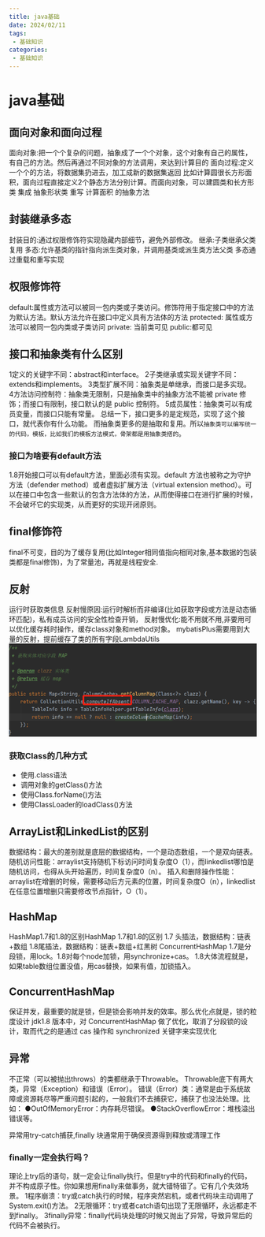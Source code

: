 ```yaml
---
title: java基础
date: 2024/02/11
tags:
 - 基础知识
categories:
 - 基础知识
---
```


# java基础
## 面向对象和面向过程
面向对象:把一个个复杂的问题，抽象成了一个个对象，这个对象有自己的属性，有自己的方法。然后再通过不同对象的方法调用，来达到计算目的
面向过程:定义一个个的方法，将数据集扔进去，加工成新的数据集返回
比如计算圆很长方形面积，面向过程直接定义2个静态方法分别计算。而面向对象，可以建圆类和长方形类 集成 抽象形状类 重写 计算面积 的抽象方法 


## 封装继承多态
封装目的:通过权限修饰符实现隐藏内部细节，避免外部修改。
继承:子类继承父类复用
多态:允许基类的指针指向派生类对象，并调用基类或派生类方法父类 
    多态通过重载和重写实现


## 权限修饰符
default:属性或方法可以被同一包内类或子类访问。修饰符用于指定接口中的方法为默认方法。默认方法允许在接口中定义具有方法体的方法
protected: 属性或方法可以被同一包内类或子类访问
private: 当前类可见
public:都可见

## 接口和抽象类有什么区别
1定义的关键字不同：abstract和interface。
2子类继承或实现关键字不同：extends和implements。
3类型扩展不同：抽象类是单继承，而接口是多实现。
4方法访问控制符：抽象类无限制，只是抽象类中的抽象方法不能被 private 修饰；而接口有限制，接口默认的是 public 控制符。
5成员属性：抽象类可以有成员变量，而接口只能有常量。 
总结一下，接口更多的是定规范，实现了这个接口，就代表你有什么功能。
          而抽象类更多的是抽取和复用。所以`抽象类可以编写统一的代码，模板，比如我们的模板方法模式，骨架都是用抽象类搭的`。

### 接口为啥要有default方法
1.8开始接口可以有default方法，里面必须有实现。default 方法也被称之为守护方法（defender method）或者虚拟扩展方法（virtual extension method）。可以在接口中包含一些默认的包含方法体的方法，从而使得接口在进行扩展的时候，不会破坏它的实现类，从而更好的实现开闭原则。

## final修饰符
final不可变，目的为了缓存复用(比如Integer相同值指向相同对象,基本数据的包装类都是final修饰)，为了常量池，再就是线程安全.

## 反射
运行时获取类信息
反射慢原因:运行时解析而非编译(比如获取字段或方法是动态循环匹配)，私有成员访问的安全性检查开销， 
反射慢优化:能不用就不用,非要用可以优化缓存耗时操作，缓存class对象和method对象。
mybatisPlus需要用到大量的反射，提前缓存了类的所有字段LambdaUtils
![image-20240516153112021](八股文.assets/image-20240516153112021.png)
### 获取Class的几种方式
-  使用.class语法
- 调用对象的getClass()方法
- 使用Class.forName()方法
- 使用ClassLoader的loadClass()方法

## ArrayList和LinkedList的区别
数据结构：最大的差别就是底层的数据结构，一个是动态数组，一个是双向链表。
随机访问性能：arraylist支持随机下标访问时间复杂度O（1），而linkedlist哪怕是随机访问，也得从头开始遍历，时间复杂度0（n）。
插入和删除操作性能：arraylist在增删的时候，需要移动后方元素的位置，时间复杂度O（n），linkedlist在任意位置增删只需要修改节点指针，O（1）。


## HashMap
HashMap1.7和1.8的区别HashMap 1.7和1.8的区别
1.7 头插法，数据结构：链表+数组
1.8尾插法，数据结构：链表+数组+红黑树
ConcurrentHashMap  1.7是分段锁，用lock。1.8对每个node加锁，用synchronize+cas。
1.8大体流程就是，如果table数组位置没值，用cas替换，如果有值，加锁插入。
## ConcurrentHashMap
保证并发，最重要的就是锁，但是锁会影响并发的效率。那么优化点就是，锁的粒度设计 
jdk1.8 版本中，对 ConcurrentHashMap 做了优化，取消了分段锁的设计，取而代之的是通过 cas 操作和 synchronized 关键字来实现优化

## 异常
不正常（可以被抛出throws）的类都继承于Throwable。
Throwable底下有两大类，异常（Exception）和错误（Error）。
错误（Error）类：通常是由于系统故障或资源耗尽等严重问题引起的，一般我们不去捕获它，捕获了也没法处理。比如：
●OutOfMemoryError：内存耗尽错误。
●StackOverflowError：堆栈溢出错误等。

异常用try-catch捕获,finally 块通常用于确保资源得到释放或清理工作
###  finally一定会执行吗？
理论上try后的语句，就一定会让finally执行。但是try中的代码和finally的代码，并不构成原子性。你如果想用finally来做事务，就大错特错了。它有几个失效场景。
1程序崩溃：try或catch执行的时候，程序突然宕机，或者代码块主动调用了System.exit()方法。
2无限循环：try或者catch语句出现了无限循环，永远都走不到finally。
3finally异常：finally代码块处理的时候又抛出了异常，导致异常后的代码不会被执行。